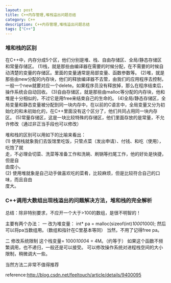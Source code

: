 ```yaml
---
layout: post
title: C++内存管理,堆栈溢出问题总结
category: C++
description: C++内存管理,堆栈溢出问题总结
tags: ["C++"]
---
```


### 堆和栈的区别
在C++中，内存分成5个区，他们分别是堆、栈、自由存储区、全局/静态存储区和常量存储区。
(1)栈，就是那些由编译器在需要的时候分配，在不需要的时候自动清楚的变量的存储区。里面的变量通常是局部变量、函数参数等。
(2)堆，就是那些由new分配的内存块，他们的释放编译器不去管，由我们的应用程序去控制，一般一个new就要对应一个delete。如果程序员没有释放掉，那么在程序结束后，操作系统会自动回收。
(3)自由存储区，就是那些由malloc等分配的内存块，他和堆是十分相似的，不过它是用free来结束自己的生命的。
(4)全局/静态存储区，全局变量和静态变量被分配到同一块内存中，在以前的C语言中，全局变量又分为初始化的和未初始化的，在C++里面没有这个区分了，他们共同占用同一块内存区。
(5)常量存储区，这是一块比较特殊的存储区，他们里面存放的是常量，不允许修改（通过非正当手段也可以修改）

堆和栈的区别可以用如下的比喻来看出：    
(1)
使用栈就象我们去饭馆里吃饭，只管点菜（发出申请）、付钱、和吃（使用），吃饱了就  
走，不必理会切菜、洗菜等准备工作和洗碗、刷锅等扫尾工作，他的好处是快捷，但是自  
由度小。  
(2)
使用堆就象是自己动手做喜欢吃的菜肴，比较麻烦，但是比较符合自己的口味，而且自由  
度大。

### C++调用大数组出现栈溢出的问题解决方法，堆和栈的完全解析
总结：除非特别要求，不应开一个大于>100的数组，是很不明智的！

主要有两个办法：
一 改为堆变量：
int* pa = malloc(sizeof(int)*1000*1000);
然后可以将pa当数组用。（数组和指针在C里基本等同）
当然，不用了记得free pa。

二 修改系统限制
这个栈变量= 1000*1000*4 = 4M。（约等于）
如果这个函数不频繁调用，也不递归，一般还是可以接受。
可以修改操作系统对进程栈空间的大小限制，稍微调大一些。

当然方法二非常不值得推荐

reference:http://blog.csdn.net/feeltouch/article/details/9400095
